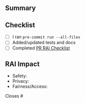 ## Summary

## Checklist
- [ ] I ran `pre-commit run --all-files`
- [ ] Added/updated tests and docs
- [ ] Completed [PR RAI Checklist](checklists/pr_rai_checklist.md)

## RAI Impact
- Safety: 
- Privacy: 
- Fairness/Access: 

Closes #
